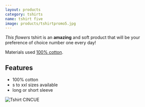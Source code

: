 ```yaml
---
layout: products
category: tshirts
name: tshirt five
image: products/tshirtpromo5.jpg
---
```


*This flowers* tshirt is an **amazing** and soft product that will be your preference of choice number one every day!

Materials used [100% cotton](http://en.wikipedia.org/wiki/Cotton).

## Features

- 100% cotton
- s to xxl sizes available
- long or short sleeve

![Tshirt CINCUE](http://card0127.github.io/ecommerce-website/images/products/tshirtpromo5.jpg)